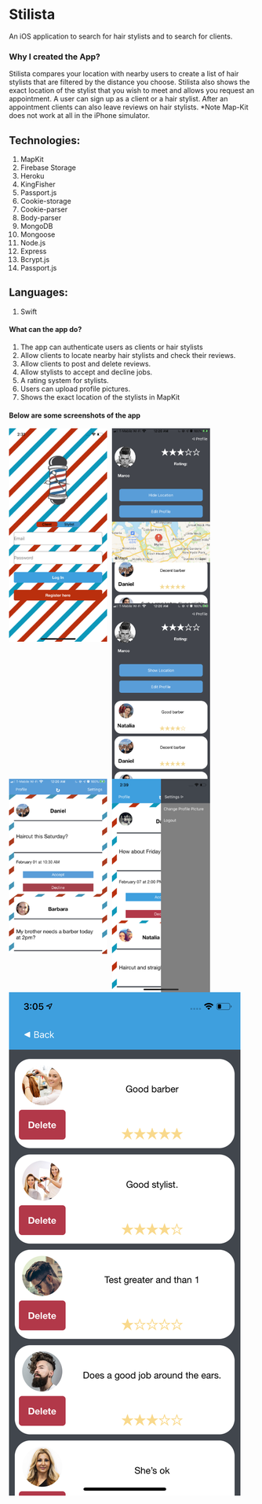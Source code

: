# Stilista
An iOS application to search for hair stylists and to search for clients.

### Why I created the App?

Stilista compares your location with nearby users to create a list of hair stylists that are filtered by the distance you choose. 
Stilista also shows the exact location of the stylist that you wish to meet and allows you request an appointment. 
A user can sign up as a client or a hair stylist. After an appointment clients can also leave reviews on hair stylists. *Note Map-Kit does not work at all in the iPhone simulator.

## Technologies: 
1. MapKit
2. Firebase Storage
3. Heroku
4. KingFisher
5. Passport.js
6. Cookie-storage
7. Cookie-parser
8. Body-parser
9. MongoDB
10. Mongoose
11. Node.js
12. Express
13. Bcrypt.js
14. Passport.js

## Languages: 
1. Swift

#### What can the app do?
1. The app can authenticate users as clients or hair stylists
2. Allow clients to locate nearby hair stylists and check their reviews.
3. Allow clients to post and delete reviews.
4. Allow stylists to accept and decline jobs.
5. A rating system for stylists.
6. Users can upload profile pictures.
7. Shows the exact location of the stylists in MapKit



#### Below are some screenshots of the app

<img src="Simulator Screen Shot - iPhone Xs - 2020-02-13 at 14.31.03.png"
    alt="home"
    style="float: left; margin-right: 10px;"
    width="200"/> <img src="E2984B95-DD55-489B-A18A-FBEDE3DC9BF4.png"
    alt="home"
    style="float: left; margin-right:10px;"
    width="200"/> <img src="55285962-B2ED-409B-A59E-5024976AAFE9.png"
    alt="home"
    style="float: left; margin-right:10px;"
    width="200"/> <img src="92385483-8D0E-48A3-B2DC-DFE60134BE51.png"
    alt="home"
    style="float: left; margin-right:10px;"
    width="200"/> 
    
<img src="Simulator Screen Shot - iPhone Xs - 2020-02-13 at 14.39.18.png"
    alt="home"
    style="float: left; margin-right: 10px;"
    width="200"/> <img src="Simulator Screen Shot - iPhone Xs - 2020-02-13 at 16.49.30.png"
    alt="home"
    style="float: left; margin-right: 10px;"/>
    
